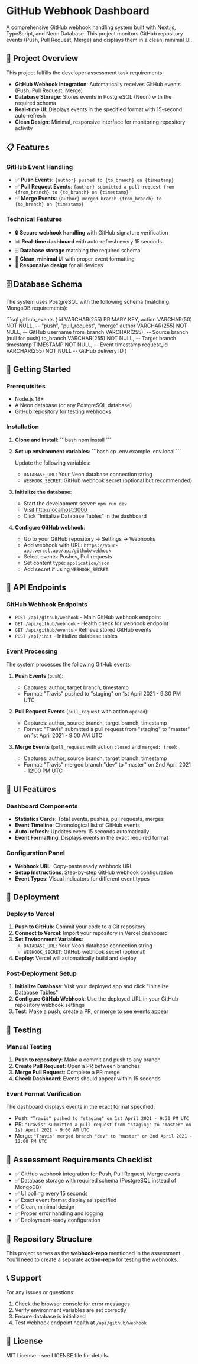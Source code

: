 # GitHub Webhook Dashboard

A comprehensive GitHub webhook handling system built with Next.js, TypeScript, and Neon Database. This project monitors GitHub repository events (Push, Pull Request, Merge) and displays them in a clean, minimal UI.

## 🎯 **Project Overview**

This project fulfills the developer assessment task requirements:

- **GitHub Webhook Integration**: Automatically receives GitHub events (Push, Pull Request, Merge)
- **Database Storage**: Stores events in PostgreSQL (Neon) with the required schema
- **Real-time UI**: Displays events in the specified format with 15-second auto-refresh
- **Clean Design**: Minimal, responsive interface for monitoring repository activity

## 📋 **Features**

### GitHub Event Handling
- ✅ **Push Events**: `{author} pushed to {to_branch} on {timestamp}`
- ✅ **Pull Request Events**: `{author} submitted a pull request from {from_branch} to {to_branch} on {timestamp}`
- ✅ **Merge Events**: `{author} merged branch {from_branch} to {to_branch} on {timestamp}`

### Technical Features
- 🔒 **Secure webhook handling** with GitHub signature verification
- 📊 **Real-time dashboard** with auto-refresh every 15 seconds
- 🗄️ **Database storage** matching the required schema
- 🎨 **Clean, minimal UI** with proper event formatting
- 📱 **Responsive design** for all devices

## 🗄️ **Database Schema**

The system uses PostgreSQL with the following schema (matching MongoDB requirements):

\`\`\`sql
github_events (
  id VARCHAR(255) PRIMARY KEY,
  action VARCHAR(50) NOT NULL,           -- "push", "pull_request", "merge"
  author VARCHAR(255) NOT NULL,          -- GitHub username
  from_branch VARCHAR(255),              -- Source branch (null for push)
  to_branch VARCHAR(255) NOT NULL,       -- Target branch
  timestamp TIMESTAMP NOT NULL,          -- Event timestamp
  request_id VARCHAR(255) NOT NULL       -- GitHub delivery ID
)
\`\`\`

## 🚀 **Getting Started**

### Prerequisites
- Node.js 18+
- A Neon database (or any PostgreSQL database)
- GitHub repository for testing webhooks

### Installation

1. **Clone and install**:
   \`\`\`bash
   npm install
   \`\`\`

2. **Set up environment variables**:
   \`\`\`bash
   cp .env.example .env.local
   \`\`\`
   
   Update the following variables:
   - `DATABASE_URL`: Your Neon database connection string
   - `WEBHOOK_SECRET`: GitHub webhook secret (optional but recommended)

3. **Initialize the database**:
   - Start the development server: `npm run dev`
   - Visit [http://localhost:3000](http://localhost:3000)
   - Click "Initialize Database Tables" in the dashboard

4. **Configure GitHub webhook**:
   - Go to your GitHub repository → Settings → Webhooks
   - Add webhook with URL: `https://your-app.vercel.app/api/github/webhook`
   - Select events: Pushes, Pull requests
   - Set content type: `application/json`
   - Add secret if using `WEBHOOK_SECRET`

## 📡 **API Endpoints**

### GitHub Webhook Endpoints
- `POST /api/github/webhook` - Main GitHub webhook endpoint
- `GET /api/github/webhook` - Health check for webhook endpoint
- `GET /api/github/events` - Retrieve stored GitHub events
- `POST /api/init` - Initialize database tables

### Event Processing

The system processes the following GitHub events:

1. **Push Events** (`push`):
   - Captures: author, target branch, timestamp
   - Format: "Travis" pushed to "staging" on 1st April 2021 - 9:30 PM UTC

2. **Pull Request Events** (`pull_request` with action `opened`):
   - Captures: author, source branch, target branch, timestamp
   - Format: "Travis" submitted a pull request from "staging" to "master" on 1st April 2021 - 9:00 AM UTC

3. **Merge Events** (`pull_request` with action `closed` and `merged: true`):
   - Captures: author, source branch, target branch, timestamp
   - Format: "Travis" merged branch "dev" to "master" on 2nd April 2021 - 12:00 PM UTC

## 🎨 **UI Features**

### Dashboard Components
- **Statistics Cards**: Total events, pushes, pull requests, merges
- **Event Timeline**: Chronological list of GitHub events
- **Auto-refresh**: Updates every 15 seconds automatically
- **Event Formatting**: Displays events in the exact required format

### Configuration Panel
- **Webhook URL**: Copy-paste ready webhook URL
- **Setup Instructions**: Step-by-step GitHub webhook configuration
- **Event Types**: Visual indicators for different event types

## 🔧 **Deployment**

### Deploy to Vercel

1. **Push to GitHub**: Commit your code to a Git repository
2. **Connect to Vercel**: Import your repository in Vercel dashboard
3. **Set Environment Variables**:
   - `DATABASE_URL`: Your Neon database connection string
   - `WEBHOOK_SECRET`: GitHub webhook secret (optional)
4. **Deploy**: Vercel will automatically build and deploy

### Post-Deployment Setup

1. **Initialize Database**: Visit your deployed app and click "Initialize Database Tables"
2. **Configure GitHub Webhook**: Use the deployed URL in your GitHub repository webhook settings
3. **Test**: Make a push, create a PR, or merge to see events appear

## 🧪 **Testing**

### Manual Testing
1. **Push to repository**: Make a commit and push to any branch
2. **Create Pull Request**: Open a PR between branches
3. **Merge Pull Request**: Complete a PR merge
4. **Check Dashboard**: Events should appear within 15 seconds

### Event Format Verification
The dashboard displays events in the exact format specified:
- Push: `"Travis" pushed to "staging" on 1st April 2021 - 9:30 PM UTC`
- PR: `"Travis" submitted a pull request from "staging" to "master" on 1st April 2021 - 9:00 AM UTC`
- Merge: `"Travis" merged branch "dev" to "master" on 2nd April 2021 - 12:00 PM UTC`

## 📝 **Assessment Requirements Checklist**

- ✅ GitHub webhook integration for Push, Pull Request, Merge events
- ✅ Database storage with required schema (PostgreSQL instead of MongoDB)
- ✅ UI polling every 15 seconds
- ✅ Exact event format display as specified
- ✅ Clean, minimal design
- ✅ Proper error handling and logging
- ✅ Deployment-ready configuration

## 🔗 **Repository Structure**

This project serves as the **webhook-repo** mentioned in the assessment. You'll need to create a separate **action-repo** for testing the webhooks.

## 📞 **Support**

For any issues or questions:
1. Check the browser console for error messages
2. Verify environment variables are set correctly
3. Ensure database is initialized
4. Test webhook endpoint health at `/api/github/webhook`

## 📄 **License**

MIT License - see LICENSE file for details.
